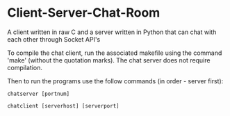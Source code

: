 # Client-Server-Chat-Room
A client written in raw C and a server written in Python that can chat with each other through Socket API's

To compile the chat client, run the associated makefile using the command 
'make' (without the quotation marks). The chat server does not require compilation.

Then to run the programs use the follow commands (in order - server first):

    chatserver [portnum]

    chatclient [serverhost] [serverport]
